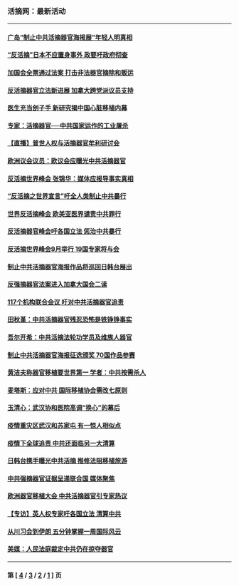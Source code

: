 ### 活摘网：最新活动
---
#### [广岛“制止中共活摘器官海报展”年轻人明真相](../../pages/nf5883/n14053657.md?09120430) 
#### [“反活摘”日本不应置身事外 政要吁政府彻查](../../pages/nf5883/n13971188.md?09120430) 
#### [加国会全票通过法案 打击非法器官摘除和贩运](../../pages/nf5883/n13884924.md?09120430) 
#### [反活摘器官立法新进展 加拿大跨党派议员支持](../../pages/nf5883/n13876061.md?09120430) 
#### [医生充当刽子手 新研究揭中国心脏移植内幕](../../pages/nf5883/n13772291.md?09120430) 
#### [专家：活摘器官──中共国家运作的工业屠杀](../../pages/nf5883/n13761178.md?09120430) 
#### [【直播】普世人权与活摘器官牟利研讨会](../../pages/nf5883/n13425146.md?09120430) 
#### [欧洲议会议员：欧议会应曝光中共活摘器官](../../pages/nf5883/n13336571.md?09120430) 
#### [反活摘世界峰会 张锦华：媒体应报导事实真相](../../pages/nf5883/n13278502.md?09120430) 
#### [“反活摘之世界宣言”吁全人类制止中共暴行](../../pages/nf5883/n13259730.md?09120430) 
#### [世界反活摘峰会 欧美亚医界谴责中共罪行](../../pages/nf5883/n13253550.md?09120430) 
#### [反活摘器官峰会吁各国立法 惩治中共暴行](../../pages/nf5883/n13245052.md?09120430) 
#### [反活摘世界峰会9月举行 19国专家将与会](../../pages/nf5883/n13201492.md?09120430) 
#### [制止中共活摘器官海报作品将巡回日韩台展出](../../pages/nf5883/n13177791.md?09120430) 
#### [反强摘器官法案进入加拿大国会二读](../../pages/nf5883/n13033450.md?09120430) 
#### [117个机构联合会议 吁对中共活摘器官追责](../../pages/nf5883/n12775087.md?09120430) 
#### [田秋堇：中共活摘器官残忍恐怖是铁铮铮事实](../../pages/nf5883/n12702148.md?09120430) 
#### [吾尔开希：中共活摘法轮功学员及维族人器官](../../pages/nf5883/n12693197.md?09120430) 
#### [制止中共活摘器官海报征选颁奖 70国作品参赛](../../pages/nf5883/n12692050.md?09120430) 
#### [黄洁夫称器官移植要世界第一 学者：中共按需杀人](../../pages/nf5883/n12572329.md?09120430) 
#### [麦塔斯：应对中共 国际移植协会需改七原则](../../pages/nf5883/n12514711.md?09120430) 
#### [玉清心：武汉协和医院高调“换心”的幕后](../../pages/nf5883/n12298730.md?09120430) 
#### [疫情重灾区武汉和苏家屯 有一惊人相似点](../../pages/nf5883/n12150824.md?09120430) 
#### [疫情下全球追责 中共还面临另一大清算](../../pages/nf5883/n12070397.md?09120430) 
#### [日韩台携手曝光中共活摘 推修法阻移植旅游](../../pages/nf5883/n11712046.md?09120430) 
#### [中共强摘器官证据呈递联合国 媒体聚焦](../../pages/nf5883/n11546426.md?09120430) 
#### [欧洲器官移植大会 中共活摘器官引专家热议](../../pages/nf5883/n11539095.md?09120430) 
#### [【专访】英人权专家吁各国立法 清算中共](../../pages/nf5883/n11367315.md?09120430) 
#### [从川习会到伊朗 五分钟掌握一周国际风云](../../pages/nf5883/n11338520.md?09120430) 
#### [美媒：人民法庭裁定中共仍在掠夺器官](../../pages/nf5883/n11334897.md?09120430) 

---
#### 第 [ [4](./4.md?09120430) / [3](./3.md?09120430) / [2](./2.md?09120430) / [1](./1.md?09120430) ] 页

